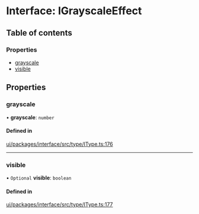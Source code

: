 # Interface: IGrayscaleEffect

## Table of contents

### Properties

- [grayscale](IGrayscaleEffect.md#grayscale)
- [visible](IGrayscaleEffect.md#visible)

## Properties

### grayscale

• **grayscale**: `number`

#### Defined in

[ui/packages/interface/src/type/IType.ts:176](https://github.com/leaferjs/leafer-ui/blob/66bfac2/packages/interface/src/type/IType.ts#L176)

___

### visible

• `Optional` **visible**: `boolean`

#### Defined in

[ui/packages/interface/src/type/IType.ts:177](https://github.com/leaferjs/leafer-ui/blob/66bfac2/packages/interface/src/type/IType.ts#L177)

